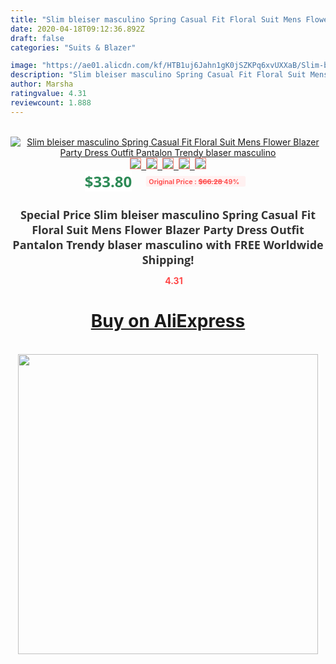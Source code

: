 ```yaml
---
title: "Slim bleiser masculino Spring Casual Fit Floral Suit Mens Flower Blazer Party Dress Outfit Pantalon Trendy blaser masculino"
date: 2020-04-18T09:12:36.892Z
draft: false
categories: "Suits & Blazer"

image: "https://ae01.alicdn.com/kf/HTB1uj6Jahn1gK0jSZKPq6xvUXXaB/Slim-bleiser-masculino-Spring-Casual-Fit-Floral-Suit-Mens-Flower-Blazer-Party-Dress-Outfit-Pantalon-Trendy.jpg"
description: "Slim bleiser masculino Spring Casual Fit Floral Suit Mens Flower Blazer Party Dress Outfit Pantalon Trendy blaser masculino"
author: Marsha
ratingvalue: 4.31
reviewcount: 1.888
---
```

<br>
<div style="text-align: center;">
<a href="https://s.click.aliexpress.com/e/_9vsYaZ" target="_blank" rel="nofollow noopener noreferrer"><img alt="Slim bleiser masculino Spring Casual Fit Floral Suit Mens Flower Blazer Party Dress Outfit Pantalon Trendy blaser masculino" class="magnifier-image" src="https://ae01.alicdn.com/kf/HTB1uj6Jahn1gK0jSZKPq6xvUXXaB/Slim-bleiser-masculino-Spring-Casual-Fit-Floral-Suit-Mens-Flower-Blazer-Party-Dress-Outfit-Pantalon-Trendy.jpg_640x640.jpg">
<br>
<img style="border:1px solid salmon" src="https://ae01.alicdn.com/kf/HTB1uj6Jahn1gK0jSZKPq6xvUXXaB/Slim-bleiser-masculino-Spring-Casual-Fit-Floral-Suit-Mens-Flower-Blazer-Party-Dress-Outfit-Pantalon-Trendy.jpg_120x120.jpg">&nbsp;&nbsp;<img style="border:1px solid salmon" src="https://ae01.alicdn.com/kf/HTB18JvKakL0gK0jSZFAq6AA9pXan/Slim-bleiser-masculino-Spring-Casual-Fit-Floral-Suit-Mens-Flower-Blazer-Party-Dress-Outfit-Pantalon-Trendy.jpg_120x120.jpg">&nbsp;&nbsp;<img style="border:1px solid salmon" src="https://ae01.alicdn.com/kf/HTB1P9rJahv1gK0jSZFFq6z0sXXaA/Slim-bleiser-masculino-Spring-Casual-Fit-Floral-Suit-Mens-Flower-Blazer-Party-Dress-Outfit-Pantalon-Trendy.jpg_120x120.jpg">&nbsp;&nbsp;<img style="border:1px solid salmon" src="https://ae01.alicdn.com/kf/HTB1wB2JahD1gK0jSZFsq6zldVXa0/Slim-bleiser-masculino-Spring-Casual-Fit-Floral-Suit-Mens-Flower-Blazer-Party-Dress-Outfit-Pantalon-Trendy.jpg_120x120.jpg">&nbsp;&nbsp;<img style="border:1px solid salmon" src="https://ae01.alicdn.com/kf/HTB1B1rJaoT1gK0jSZFrq6ANCXXaj/Slim-bleiser-masculino-Spring-Casual-Fit-Floral-Suit-Mens-Flower-Blazer-Party-Dress-Outfit-Pantalon-Trendy.jpg_120x120.jpg"></a></div><br0>
<div style="text-align: center;"><span style="background-color: white; border: 0px; box-sizing: border-box; color: seagreen; display: inline-block; font-family: &quot;open sans&quot; , &quot;arial&quot; , &quot;helvetica&quot; , sans-serif , &quot;heiti&quot;; font-size: 24px; font-stretch: inherit; font-weight: 700; line-height: inherit; margin: 0px 10px 0px 0px; padding: 0px; vertical-align: middle;">$33.80 </span>
<span style="background: rgb(255 , 241 , 241); border-radius: 3px; border: 0px; box-sizing: border-box; color: #ff4747; display: inline-block; font-family: inherit; font-size: 12px; font-stretch: inherit; font-style: inherit; font-variant: inherit; font-weight: 600; line-height: inherit; margin: 0px; padding: 2px 5px; transform: scale(0.9); vertical-align: middle;">Original Price : <b style="text-decoration: line-through;">$66.28 </b> 49%&nbsp;&nbsp;</span></div>
<h1 style="color: #333333; display: inline-block; font-family: &quot;open sans&quot; , &quot;arial&quot; , &quot;helvetica&quot; , sans-serif , &quot;heiti&quot;; font-size: 18px; font-stretch: inherit; font-weight: 700; text-align: center;">Special Price Slim bleiser masculino Spring Casual Fit Floral Suit Mens Flower Blazer Party Dress Outfit Pantalon Trendy blaser masculino with FREE Worldwide Shipping!</h1>
<div style="color: #ff4747; text-align: center;">
<img src="https://4.bp.blogspot.com/-M0ZcTcb-5uY/XleCXlxnR4I/AAAAAAAAAEc/OrjgMkXV1oMQFaCRZj5HQwOCBcu3w1FegCPcBGAYYCw/s1600/star.png" style="height: 15px;">&nbsp;<b>4.31</b></div>
<div class="button_cont" align="center"><a class="buynow_a" href="https://s.click.aliexpress.com/e/_9vsYaZ" target="_blank" rel="nofollow noopener noreferrer"><H1>Buy on AliExpress</H1></a></div><br>
<div class="separator" style="clear: both; text-align: center;">
<img src="https://lh3.googleusercontent.com/-pTy5HemUv9M/XlePHvY0dAI/AAAAAAAAAE4/0nX5iRUoIWY8eMW9Dpxeirr157OZliDIgCLcBGAsYHQ/s1600/badge.gif" width="480">
</div>
